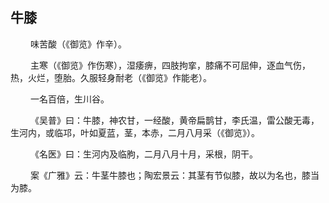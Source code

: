 ## 牛膝
<p>&emsp;&emsp;
味苦酸（《御览》作辛）。
</p>
<p>&emsp;&emsp;
主寒（《御览》作伤寒），湿痿痹，四肢拘挛，膝痛不可屈伸，逐血气伤，热，火烂，堕胎。久服轻身耐老（《御览》作能老）。
</p>
<p>&emsp;&emsp;
一名百倍，生川谷。
</p>
<p>&emsp;&emsp;
《吴普》曰：牛膝，神农甘，一经酸，黄帝扁鹊甘，李氏温，雷公酸无毒，生河内，或临邛，叶如夏蓝，茎，本赤，二月八月采（《御览》）。
</p>
<p>&emsp;&emsp;
《名医》曰：生河内及临朐，二月八月十月，采根，阴干。
</p>
<p>&emsp;&emsp;
案《广雅》云：牛茎牛膝也；陶宏景云：其茎有节似膝，故以为名也，膝当为膝。
</p>